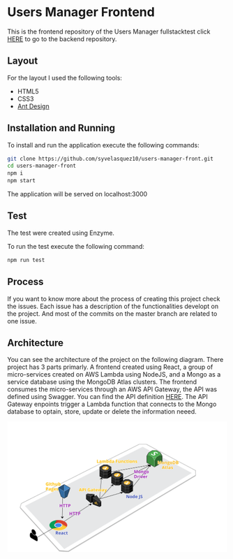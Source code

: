 # Users Manager Frontend

This is the frontend repository of the Users Manager fullstacktest click [HERE](https://github.com/syvelasquez10/users-manager-back) to go to the backend repository.

Layout
-------------

For the layout I used the following tools:

- HTML5
- CSS3
- [Ant Design](https://ant.design/)

Installation and Running
-------------
To install and run the application execute the following commands:

```bash
git clone https://github.com/syvelasquez10/users-manager-front.git
cd users-manager-front
npm i
npm start
```

The application will be served on localhost:3000

Test
-------------
The test were created using Enzyme. 

To run the test execute the following command:

```bash
npm run test
```

Process
-------------
If you want to know more about the process of creating this project check the issues. Each issue has a description of the functionalities developt on the project. And most of the commits on the master branch are related to one issue.

Architecture
-------------
You can see the architecture of the project on the following diagram. There project has 3 parts primarly. A frontend created using React, a group of micro-services created on AWS Lambda using NodeJS, and a Mongo as a service database using the MongoDB Atlas clusters. The frontend consumes the micro-services through an AWS API Gateway, the API was defined using Swagger. You can find the API definition [HERE](https://app.swaggerhub.com/apis/syvelasquez10/users-manager-back/1.0.0). The API Gateway enpoints trigger a Lambda function that connects to the Mongo database to optain, store, update or delete the information neeed.

![Architecture Diagram](https://raw.githubusercontent.com/syvelasquez10/users-manager-front/main/architectureDiagram.png "Architecture Diagram")


